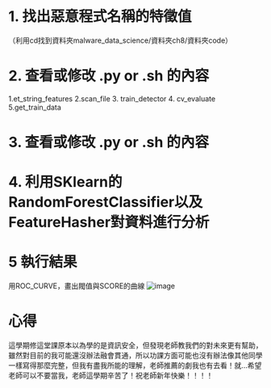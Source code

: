 # 1.	找出惡意程式名稱的特徵值
（利用cd找到資料夾malware_data_science/資料夾ch8/資料夾code）
# 2.	查看或修改 .py or .sh 的內容
1.et_string_features
2.scan_file
3.	train_detector
4.	cv_evaluate
5.get_train_data
# 3.	查看或修改 .py or .sh 的內容

# 4.	利用SKlearn的RandomForestClassifier以及FeatureHasher對資料進行分析

# 5   執行結果
用ROC_CURVE，畫出閥值與SCORE的曲線
![image](file:///Users/tzengzihan/Desktop/image.png)
# 心得
這學期修這堂課原本以為學的是資訊安全，但發現老師教我們的對未來更有幫助，雖然對目前的我可能還沒辦法融會貫通，所以功課方面可能也沒有辦法像其他同學一樣寫得那麼完整，但我有盡我所能的理解，老師推薦的劇我也有去看！就…希望老師可以不要當我，老師這學期辛苦了！祝老師新年快樂！！！！

